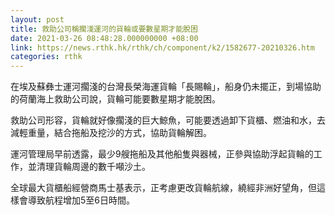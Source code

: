 ```yaml
---
layout: post
title: 救助公司稱擱淺運河的貨輪或要數星期才能脫困
date: 2021-03-26 08:48:28.000000000 +08:00
link: https://news.rthk.hk/rthk/ch/component/k2/1582677-20210326.htm
categories: rthk
---
```


在埃及蘇彝士運河擱淺的台灣長榮海運貨輪「長賜輪」，船身仍未擺正，到場協助的荷蘭海上救助公司說，貨輪可能要數星期才能脫困。

救助公司形容，貨輪就好像擱淺的巨大鯨魚，可能要透過卸下貨櫃、燃油和水，去減輕重量，結合拖船及挖沙的方式，協助貨輪解困。

運河管理局早前透露，最少9艘拖船及其他船隻與器械，正參與協助浮起貨輪的工作，並清理貨輪周邊的數千噸沙土。

全球最大貨櫃船經營商馬士基表示，正考慮更改貨輪航線，繞經非洲好望角，但這樣會導致航程增加5至6日時間。
